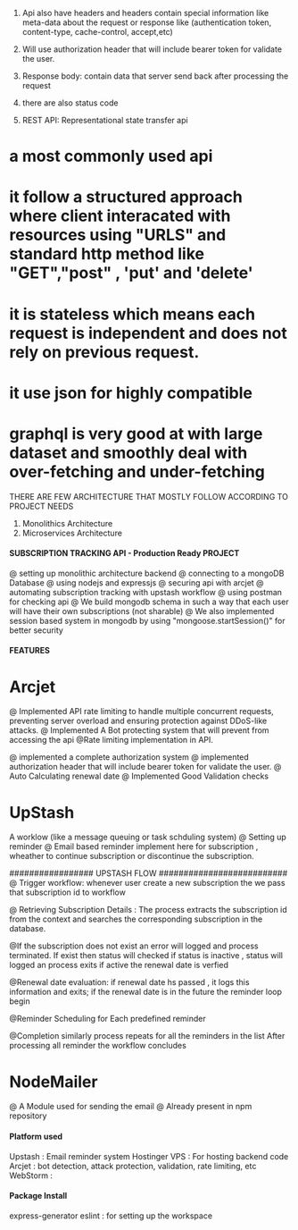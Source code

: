 1) Api also have headers and headers contain special information like meta-data about the request or response like (authentication token, content-type, cache-control, accept,etc)
2) Will use authorization header that will include bearer token for validate the user.
3) Response body: contain data that server send back after processing the request
4) there are also status code


5) REST API: Representational state transfer api
# a most commonly used api
# it follow a structured approach where client interacated with resources using "URLS" and standard http method like "GET","post" , 'put' and 'delete'
# it is stateless which means each request is independent and does not rely on previous request.
# it use json for highly compatible

# graphql is very good at with large dataset and smoothly deal with over-fetching and under-fetching 

THERE ARE FEW ARCHITECTURE THAT MOSTLY FOLLOW ACCORDING TO PROJECT NEEDS

1) Monolithics Architecture
2) Microservices Architecture

####       SUBSCRIPTION TRACKING API - Production Ready PROJECT  #####
@ setting up monolithic architecture backend
@ connecting to a mongoDB Database
@ using nodejs and expressjs
@ securing api with arcjet
@ automating subscription tracking with upstash workflow
@ using postman for checking api
@ We build mongodb schema in such a way that each user will have their own subscriptions (not sharable)
@ We also implemented session based system in mongodb by using "mongoose.startSession()" for better security

#### FEATURES

# Arcjet
@ Implemented API rate limiting to handle multiple concurrent requests, preventing server overload and ensuring protection against DDoS-like attacks.
@ Implemented A Bot protecting system that will prevent from accessing the api
@Rate limiting implementation in API.


@ implemented a complete authorization system
@ implemented authorization header that will include bearer token for validate the user.
@ Auto Calculating renewal date
@ Implemented Good Validation checks

# UpStash
A worklow (like a message queuing or task schduling system)
@ Setting up reminder
@ Email based reminder implement here for subscription , wheather to continue subscription or discontinue the subscription.

################# UPSTASH FLOW ##########################
@ Trigger workflow: whenever user create a new subscription the we pass that subscription id to workflow

@ Retrieving Subscription Details : The process extracts the subscription id from the context and searches the corresponding subscription in the database.

@If the subscription does not exist an error will logged and process terminated.
 If exist then status will checked
    if status is inactive , status will logged an process exits
    if active the renewal date is verfied 

@Renewal date evaluation: 
if renewal date hs passed , it logs this information and exits;
if the renewal date is in the future the reminder loop begin

@Reminder Scheduling
for Each predefined reminder

@Completion
similarly process repeats for all the reminders in the list
After processing all reminder the workflow concludes

# NodeMailer

@ A Module used for sending the email 
@ Already present in npm repository






#### Platform used 
Upstash : Email reminder system
Hostinger VPS : For hosting backend code
Arcjet : bot detection, attack protection, validation, rate limiting, etc
WebStorm :

#### Package Install

express-generator
eslint : for setting up the workspace




